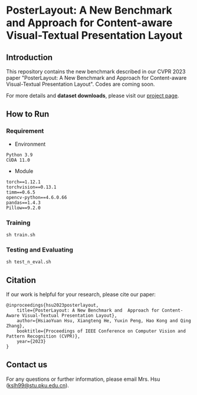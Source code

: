# PosterLayout: A New Benchmark and Approach for Content-aware Visual-Textual Presentation Layout

## Introduction
This repository contains the new benchmark described in our CVPR 2023 paper "PosterLayout: A New Benchmark and Approach for Content-aware Visual-Textual Presentation Layout".
Codes are coming soon.

For more details and **dataset downloads**, please visit our [project page](http://59.108.48.34/tiki/PosterLayout/).


## How to Run
### Requirement
- Environment
```
Python 3.9
CUDA 11.0
```
- Module
```
torch==1.12.1
torchvision==0.13.1
timm==0.6.5
opencv-python==4.6.0.66
pandas==1.4.3
Pillow==9.2.0
```

### Training
```
sh train.sh
```

### Testing and Evaluating
```
sh test_n_eval.sh
```

## Citation
If our work is helpful for your research, please cite our paper:
```
@inproceedings{hsu2023posterlayout,
    title={PosterLayout: A New Benchmark and  Approach for Content-Aware Visual-Textual Presentation Layout},
    author={HsiaoYuan Hsu, Xiangteng He, Yuxin Peng, Hao Kong and Qing Zhang},
    booktitle={Proceedings of IEEE Conference on Computer Vision and Pattern Recognition (CVPR)},
    year={2023}
}
```

## Contact us
For any questions or further information, please email Mrs. Hsu (kslh99@stu.pku.edu.cn).
